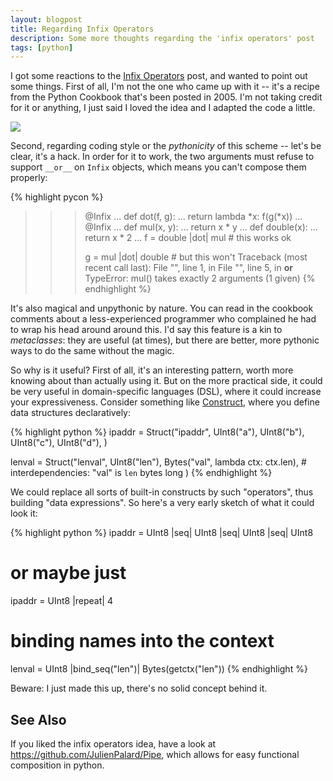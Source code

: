```yaml
---
layout: blogpost
title: Regarding Infix Operators
description: Some more thoughts regarding the 'infix operators' post
tags: [python]
---
```


I got some reactions to the [Infix Operators](http://tomerfiliba.com/blog/Infix-Operators) post, and wanted to point
out some things. First of all, I'm not the one who came up with it -- it's a recipe from the 
Python Cookbook that's been posted in 2005. I'm not taking credit for it or anything, I just
said I loved the idea and I adapted the code a little. 

<img src="http://2.bp.blogspot.com/-dKF7ujI_yN0/TgWIk8mccWI/AAAAAAAAACI/hONGw2EoW24/s320/Funny+orkut+scraps+funny+dog+pictures+teeths.jpg" class="blog-post-image" />

Second, regarding coding style or the *pythonicity* of this scheme -- let's be clear, it's a hack.
In order for it to work, the two arguments must refuse to support `__or__` on `Infix` objects,
which means you can't compose them properly:

{% highlight pycon %}
>>> @Infix
... def dot(f, g):
...     return lambda *x: f(g(*x))
... 
>>> @Infix
... def mul(x, y):
...     return x * y
... 
>>> def double(x):
...     return x * 2
... 
>>> f = double |dot| mul   # this works ok
>>> 
>>> g = mul |dot| double   # but this won't
Traceback (most recent call last):
  File "<stdin>", line 1, in <module>
  File "<stdin>", line 5, in __or__
TypeError: mul() takes exactly 2 arguments (1 given)
{% endhighlight %} 

It's also magical and unpythonic by nature. You can read in the cookbook comments about a
less-experienced programmer who complained he had to wrap his head around around this. I'd say this
feature is a kin to *metaclasses*: they are useful (at times), but there are better, more pythonic
ways to do the same without the magic.

So why is it useful? First of all, it's an interesting pattern, worth more knowing about
than actually using it. But on the more practical side, it could be very useful in 
domain-specific languages (DSL), where it could increase your expressiveness. Consider something
like [Construct](http://construct.wikispaces.com), where you define data structures declaratively:

{% highlight python %}
ipaddr = Struct("ipaddr",
    UInt8("a"),
    UInt8("b"),
    UInt8("c"),
    UInt8("d"),
)

lenval = Struct("lenval",
    UInt8("len"),
    Bytes("val", lambda ctx: ctx.len),   # interdependencies: "val" is `len` bytes long
)
{% endhighlight %}

We could replace all sorts of built-in constructs by such "operators", thus building "data 
expressions". So here's a very early sketch of what it could look it:

{% highlight python %}
ipaddr = UInt8 |seq| UInt8 |seq| UInt8 |seq| UInt8

# or maybe just
ipaddr = UInt8 |repeat| 4

# binding names into the context
lenval = UInt8 |bind_seq("len")| Bytes(getctx("len"))
{% endhighlight %}

Beware: I just made this up, there's no solid concept behind it. 


## See Also ##
If you liked the infix operators idea, have a look at <https://github.com/JulienPalard/Pipe>,
which allows for easy functional composition in python.

